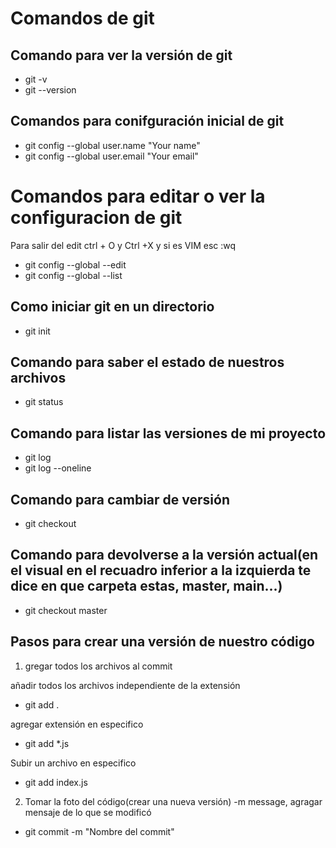 # Comandos de git

## Comando para ver la versión de git
 
- git -v
- git --version

## Comandos para conifguración inicial de git

- git config --global user.name "Your name"
- git config --global user.email "Your email"

# Comandos para editar o ver la configuracion de git
Para salir del edit ctrl + O y Ctrl +X
y si es VIM esc :wq

- git config --global --edit
- git config --global --list

## Como iniciar git en un directorio

- git init


## Comando para saber el estado de nuestros archivos

- git status

## Comando para listar las versiones de mi proyecto
- git log
- git log --oneline 

## Comando para cambiar de versión

- git checkout <Id del commit o nombre de la ramacle>

## Comando para devolverse a la versión actual(en el visual en el recuadro inferior a la izquierda te dice en que carpeta estas, master, main...)

- git checkout master 

## Pasos para crear una  versión de nuestro código

1. gregar todos los archivos al commit

añadir todos los archivos independiente de la extensión
- git add .

agregar extensión en especifico
- git add *.js

Subir un archivo en especifico
- git add index.js

2. Tomar la foto del código(crear una nueva versión) -m message, agragar mensaje de lo que se modificó
- git commit -m "Nombre del commit"



